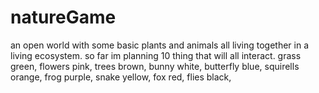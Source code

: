 # natureGame
an open world with some basic plants and animals all living together in a living ecosystem. 
so far im planning 10 thing that will all interact.
grass green,
flowers pink,
trees brown,
bunny white,
butterfly blue,
squirells orange,
frog purple,
snake yellow,
fox red,
flies black,
